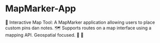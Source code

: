 # MapMarker-App
📍 Interactive Map Tool: A MapMarker application allowing users to place custom pins dan notes. 🗺️ Supports routes on a map interface using a mapping API. Geospatial focused. 📝 📌
